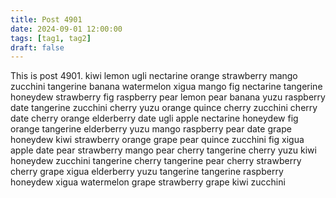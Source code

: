 ```yaml
---
title: Post 4901
date: 2024-09-01 12:00:00
tags: [tag1, tag2]
draft: false
---
```

This is post 4901.
kiwi
lemon
ugli
nectarine
orange
strawberry
mango
zucchini
tangerine
banana
watermelon
xigua
mango
fig
nectarine
tangerine
honeydew
strawberry
fig
raspberry
pear
lemon
pear
banana
yuzu
raspberry
date
tangerine
zucchini
cherry
yuzu
orange
quince
cherry
zucchini
cherry
date
cherry
orange
elderberry
date
ugli
apple
nectarine
honeydew
fig
orange
tangerine
elderberry
yuzu
mango
raspberry
pear
date
grape
honeydew
kiwi
strawberry
orange
grape
pear
quince
zucchini
fig
xigua
apple
date
pear
strawberry
mango
pear
cherry
tangerine
cherry
yuzu
kiwi
honeydew
zucchini
tangerine
cherry
tangerine
pear
cherry
strawberry
cherry
grape
xigua
elderberry
yuzu
tangerine
tangerine
raspberry
honeydew
xigua
watermelon
grape
strawberry
grape
kiwi
zucchini
